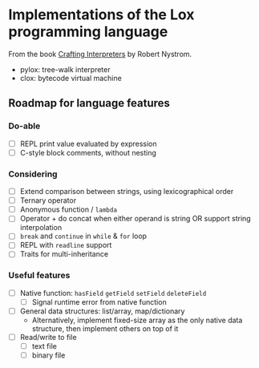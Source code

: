 # Implementations of the Lox programming language

From the book [Crafting Interpreters](https://craftinginterpreters.com)
by Robert Nystrom.

- pylox: tree-walk interpreter
- clox: bytecode virtual machine

## Roadmap for language features

### Do-able
- [ ] REPL print value evaluated by expression
- [ ] C-style block comments, without nesting

### Considering
- [ ] Extend comparison between strings, using lexicographical order
- [ ] Ternary operator
- [ ] Anonymous function / `lambda`
- [ ] Operator + do concat when either operand is string OR support string
      interpolation
- [ ] `break` and `continue` in `while` & `for` loop
- [ ] REPL with `readline` support
- [ ] Traits for multi-inheritance

### Useful features
- [ ] Native function: `hasField` `getField` `setField` `deleteField`
    - [ ] Signal runtime error from native function
- [ ] General data structures: list/array, map/dictionary
    - Alternatively, implement fixed-size array as the only native data
      structure, then implement others on top of it
- [ ] Read/write to file
    - [ ] text file
    - [ ] binary file
